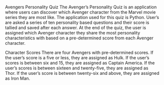 Avengers Personality Quiz
The Avenger’s Personality Quiz is an application where users can discover which Avenger character from the Marvel movie series they are most like.  The application used for this quiz is Python.  User’s are asked a series of ten personality based questions and their score is tallied and saved after each answer.  At the end of the quiz, the user is assigned which Avenger character they share the most personality characteristics with based on a pre-determined score from each Avenger character.

Character Scores
There are four Avengers with pre-determined scores.  If the user’s score is a five or less, they are assigned as Hulk.  If the user’s scores is between six and 15, they are assigned as Captain America.  If the user’s scores is between sixteen and twenty-five, they are assigned as Thor.  If the user’s score is between twenty-six and above, they are assigned as Iron Man.

